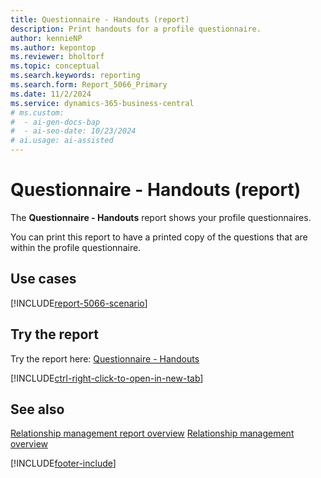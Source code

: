```yaml
---
title: Questionnaire - Handouts (report)
description: Print handouts for a profile questionnaire.
author: kennieNP
ms.author: kepontop
ms.reviewer: bholtorf
ms.topic: conceptual
ms.search.keywords: reporting
ms.search.form: Report_5066_Primary
ms.date: 11/2/2024
ms.service: dynamics-365-business-central
# ms.custom:
#  - ai-gen-docs-bap
#  - ai-seo-date: 10/23/2024
# ai.usage: ai-assisted
---
```


# Questionnaire - Handouts (report)

The **Questionnaire - Handouts** report shows your profile questionnaires. 

You can print this report to have a printed copy of the questions that are within the profile questionnaire.


## Use cases

[!INCLUDE[report-5066-scenario](../includes/report-5066-scenario-include.md)]

<!-- 

Prompt

Below is a report in an ERP system. Provide 3-4 use cases for different personas working with project management or finance for projects.

Format like this:    
  
As a <persona>, use the report to    
* use case 1  
* use case 2    

Do not capitalize the persona names. 

Do not start lines with "Use the data to"

## Report name
Questionnaire - Handouts

## Report description


### What the report does

### Use cases


Please include your data sources and URLs

-->


## Try the report

Try the report here: [Questionnaire - Handouts](https://businesscentral.dynamics.com?report=5066)

[!INCLUDE[ctrl-right-click-to-open-in-new-tab](../includes/ctrl-right-click-to-open-in-new-tab.md)]

## See also

[Relationship management report overview](marketing-reports.md)
[Relationship management overview](marketing-relationship-management.md)

[!INCLUDE[footer-include](../includes/footer-banner.md)]